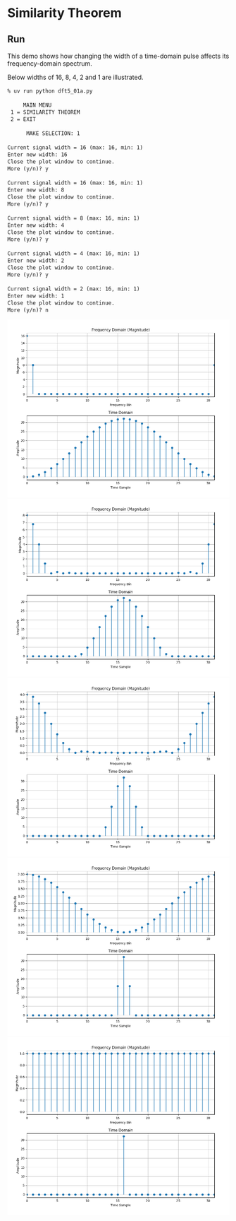 Similarity Theorem
==========================

Run
---

This demo shows how changing the width of a time-domain pulse affects its frequency-domain spectrum.

Below widths of 16, 8, 4, 2 and 1 are illustrated.

```
% uv run python dft5_01a.py

     MAIN MENU
 1 = SIMILARITY THEOREM
 2 = EXIT

      MAKE SELECTION: 1

Current signal width = 16 (max: 16, min: 1)
Enter new width: 16
Close the plot window to continue.
More (y/n)? y

Current signal width = 16 (max: 16, min: 1)
Enter new width: 8
Close the plot window to continue.
More (y/n)? y

Current signal width = 8 (max: 16, min: 1)
Enter new width: 4
Close the plot window to continue.
More (y/n)? y

Current signal width = 4 (max: 16, min: 1)
Enter new width: 2
Close the plot window to continue.
More (y/n)? y

Current signal width = 2 (max: 16, min: 1)
Enter new width: 1
Close the plot window to continue.
More (y/n)? n
```

![PNG](https://github.com/jesper-olsen/zonst/blob/master/Assets/DFT01A_16.png)
![PNG](https://github.com/jesper-olsen/zonst/blob/master/Assets/DFT01A_8.png)
![PNG](https://github.com/jesper-olsen/zonst/blob/master/Assets/DFT01A_4.png)
![PNG](https://github.com/jesper-olsen/zonst/blob/master/Assets/DFT01A_2.png)
![PNG](https://github.com/jesper-olsen/zonst/blob/master/Assets/DFT01A_1.png)


